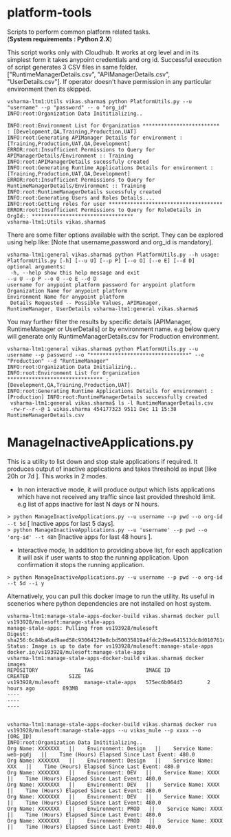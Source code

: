 # platform-tools

Scripts to perform common platform related tasks. <br/>
(**System requirements : Python 2.X**)

This script works only with Cloudhub. It works at org level and in its simplest form it takes anypoint credentials and org id. Successful execution of script generates 3 CSV files in same
folder. ["RuntimeManagerDetails.csv", "APIManagerDetails.csv", "UserDetails.csv"]. 
If operator doesn't have permission in any particular environment then its skipped.

```
vsharma-ltm1:Utils vikas.sharma$ python PlatformUtils.py --u "username" --p "password" -- o "org_id" 
INFO:root:Organization Data Inititializing..

INFO:root:Environment List for Organization ************************* : [Development,QA,Training,Production,UAT] 
INFO:root:Generating APIManager Details for environment : [Training,Production,UAT,QA,Development] 
ERROR:root:Insufficient Permissions to Query for APIManagerDetails/Environment :: Training 
INFO:root:APIManagerDetails sucessfuly created 
INFO:root:Generating Runtime Applications Details for environment : [Training,Production,UAT,QA,Development] 
ERROR:root:Insufficient Permissions to Query for RuntimeManagerDetails/Environment :: Training 
INFO:root:RuntimeManagerDetails sucessfuly created 
INFO:root:Generating Users and Roles Details.... 
INFO:root:Getting roles for user ************************************* 
ERROR:root:Insufficient Permissions to Query for RoleDetails in OrgId:: ********************************* 
vsharma-ltm1:Utils vikas.sharma$ 

```

There are some filter options available with the script. They can be explored using help like: [Note that username,password and org_id is mandatory].


```
vsharma-ltm1:general vikas.sharma$ python PlatformUtils.py --h usage: PlatformUtils.py [-h] [--u U] [--p P] [--o O] [--e E] [--d D] 
optional arguments:
 -h, --help show this help message and exit 
--u U --p P --o O --e E --d D 
username for anypoint platform password for anypoint platform Organization Name for anypoint platform 
Environment Name for anypoint platform
 Details Requested -- Possible Values, APIManager, 
RuntimeManager, UserDetails vsharma-ltm1:general vikas.sharma$ 
```

You may further filter the results by specific details [APIManager, RuntimeManager or UserDetails] or by environment name.
e.g below query will generate only RuntimeManagerDetails.csv for Production environment.

```
vsharma-ltm1:general vikas.sharma$ python PlatformUtils.py --u username --p password --o "********************************" --e "Production" --d "RuntimeManager" 
INFO:root:Organization Data Initializing.. 
INFO:root:Environment List for Organization ******************************* : [Development,QA,Training,Production,UAT] 
INFO:root:Generating Runtime Applications Details for environment : [Production] INFO:root:RuntimeManagerDetails successfully created
 vsharma-ltm1:general vikas.sharma$ ls -l RuntimeManagerDetails.csv
 -rw-r--r--@ 1 vikas.sharma 454177323 9511 Dec 11 15:38 RuntimeManagerDetails.csv 
 ```
 
 
 
 
 # ManageInactiveApplications.py
 
 This is a utility to list down and stop stale applications if required. It produces output of inactive applications and takes threshold as input [like 20h  or 7d ]. This works in 2 modes. 
 
 - In non interactive mode, it will produce output which lists applications which have not received any traffic since last provided threshold limit. e.g list of apps inactive for last N days or N hours.
 
 ``` > python ManageInactiveApplications.py --u username --p pwd --o org-id --t 5d ``` [   Inactive apps for last 5 days].  
 ``` > python ManageInactiveApplications.py --u 'username' --p pwd --o 'org-id' --t 48h ``` [Inactive apps for last 48 hours ]. 
 
 
 - Interactive mode, In addition to providing above list, for each application it will ask if user wants to stop the running application. Upon confirmation it stops the running application. 
 
 ``` > python ManageInactiveApplications.py --u username --p pwd --o org-id --t 5d --i y ```
 
 
 
 
 
 Alternatively, you can pull this docker image to run the utility. Its useful in scenerios where python dependencies are not installed on host system.

 ``` 
 vsharma-ltm1:manage-stale-apps-docker-build vikas.sharma$ docker pull vs193928/mulesoft:manage-stale-apps
manage-stale-apps: Pulling from vs193928/mulesoft
Digest: sha256:6c84ba6ad9aed58c93064129e8cbd50035819a4fdc2d9ea641513dc8d010761e
Status: Image is up to date for vs193928/mulesoft:manage-stale-apps
docker.io/vs193928/mulesoft:manage-stale-apps
vsharma-ltm1:manage-stale-apps-docker-build vikas.sharma$ docker images
REPOSITORY               TAG                 IMAGE ID            CREATED             SIZE
vs193928/mulesoft        manage-stale-apps   575ec6b064d3        2 hours ago         893MB
----
----
----


vsharma-ltm1:manage-stale-apps-docker-build vikas.sharma$ docker run vs193928/mulesoft:manage-stale-apps --u vikas_mule --p xxxx --o [ORG_ID]
INFO:root:Organization Data Inititializing.. 
Org Name: XXXXXXX   ||    Environment: Design   ||    Service Name: web-pqdj   ||    Time (Hours) Elapsed Since Last Event: 480.0
Org Name: XXXXXXX   ||    Environment: Design   ||    Service Name: XXX   ||    Time (Hours) Elapsed Since Last Event: 480.0
Org Name: XXXXXXX   ||    Environment: DEV   ||    Service Name: XXXX   ||    Time (Hours) Elapsed Since Last Event: 480.0
Org Name: XXXXXXX   ||    Environment: DEV   ||    Service Name: XXXX   ||    Time (Hours) Elapsed Since Last Event: 480.0
Org Name: XXXXXXX   ||    Environment: DEV   ||    Service Name: XXXX   ||    Time (Hours) Elapsed Since Last Event: 480.0
Org Name: XXXXXXX   ||    Environment: PROD   ||    Service Name: XXXX   ||    Time (Hours) Elapsed Since Last Event: 480.0
Org Name: XXXXXXX   ||    Environment: PROD   ||    Service Name: XXXX   ||    Time (Hours) Elapsed Since Last Event: 480.0

```

 
 
 
 
 
 
 
